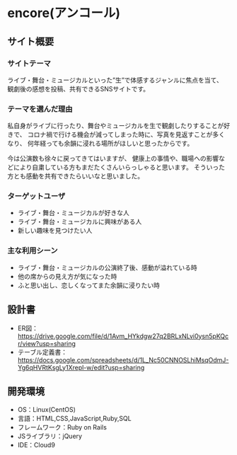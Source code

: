 # encore(アンコール)

## サイト概要
### サイトテーマ
ライブ・舞台・ミュージカルといった”生”で体感するジャンルに焦点を当て、
観劇後の感想を投稿、共有できるSNSサイトです。


### テーマを選んだ理由
私自身がライブに行ったり、舞台やミュージカルを生で観劇したりすることが好きで、
コロナ禍で行ける機会が減ってしまった時に、写真を見返すことが多くなり、
何年経っても余韻に浸れる場所がほしいと思ったからです。

今は公演数も徐々に戻ってきてはいますが、
健康上の事情や、職場への影響などにより自粛している方もまだたくさんいらっしゃると思います。
そういった方とも感動を共有できたらいいなと思いました。


### ターゲットユーザ
- ライブ・舞台・ミュージカルが好きな人
- ライブ・舞台・ミュージカルに興味がある人
- 新しい趣味を見つけたい人


### 主な利用シーン
- ライブ・舞台・ミュージカルの公演終了後、感動が溢れている時
- 他の席からの見え方が気になった時
- ふと思い出し、恋しくなってまた余韻に浸りたい時


## 設計書
- ER図：https://drive.google.com/file/d/1Avm_HYkdgw27q2BRLxNLvi0ysn5pKQcr/view?usp=sharing
- テーブル定義書：https://docs.google.com/spreadsheets/d/1L_Nc50CNNOSLhiMsqOdmJ-Yg6qHVRtKsgLy1Xrepl-w/edit?usp=sharing


## 開発環境
- OS：Linux(CentOS)
- 言語：HTML,CSS,JavaScript,Ruby,SQL
- フレームワーク：Ruby on Rails
- JSライブラリ：jQuery
- IDE：Cloud9


<!-- ## 使用素材
- 外部サービスの画像素材・音声素材を使用した場合は、必ずサービス名とURLを明記してください。
- 使用しない場合は、使用素材の項目をREADMEから削除してください。 -->
